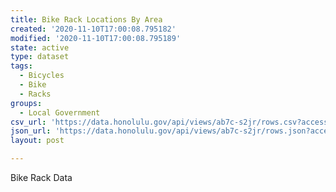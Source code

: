```yaml
---
title: Bike Rack Locations By Area
created: '2020-11-10T17:00:08.795182'
modified: '2020-11-10T17:00:08.795189'
state: active
type: dataset
tags:
  - Bicycles
  - Bike
  - Racks
groups:
  - Local Government
csv_url: 'https://data.honolulu.gov/api/views/ab7c-s2jr/rows.csv?accessType=DOWNLOAD'
json_url: 'https://data.honolulu.gov/api/views/ab7c-s2jr/rows.json?accessType=DOWNLOAD'
layout: post

---
```

Bike Rack Data
